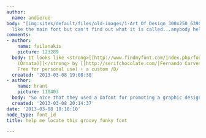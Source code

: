 ```yaml
---
author:
  name: andierue
body: "[img:sites/default/files/old-images/1-Art_Of_Design_300x250_6390.jpg]\r\n\r\nreally
  like the main font but can't find out what it is called...anybody help me out?"
comments:
- author:
    name: fvilanakis
    picture: 123289
  body: It looks like <strong>[[http://www.findmyfont.com/index.php/fonts/font-preview?fset=Dafont-2&ffam=Musa%20-%20Ornata&fid=03478fa9ca64ee4105ed9cda27a99afb&fsize=60&text=LEARN%20of%20THE%20ART%20DESIGN&wrap=2|Musa
    (Ornata)]]</strong> by [[http://serifchocolate.com/|Fernando Carvente]] (2008,
    Free for personal use) + a custom /D/
  created: '2013-03-08 19:08:38'
- author:
    name: hrant
    picture: 110403
  body: "So nice that they used a Dafont for promoting a graphic design education...\r\n\r\nhhp\r\n"
  created: '2013-03-08 20:14:37'
date: '2013-03-08 18:18:10'
node_type: font_id
title: help me locate this groovy funky font

---
```

